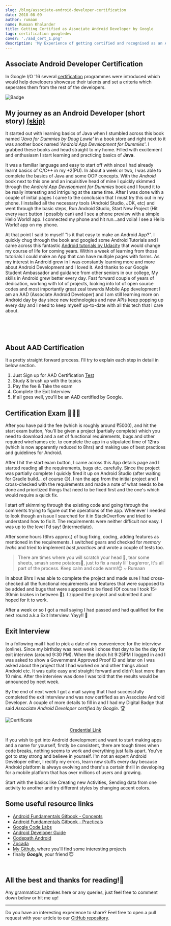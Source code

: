 ```yaml
---
slug: /blog/associate-android-developer-certification
date: 2018-08-09
author: rumaan
name: Rumaan Khalander
title: Getting Certified as Associate Android Developer by Google
tags: certification googledev
cover: './aad_cert_1.png'
description: 'My Experience of getting certified and recognised as an Associate Android Developer.'
---
```


## Associate Android Developer Certification

In Google I/O '16 several [certification](https://developers.google.com/training/certification/) programmes were introduced which would help developers showcase their talents and set a criteria which seperates them from the rest of the developers.


![Badge](https://api.accredible.com/v1/frontend/credential_website_embed_image/badge/11316860)

## My journey as an Android Developer (short story) [(skip)](#aad-req)

It started out with learning basics of Java when I stumbled across this book named _\'Java for Dummies by Doug Lowie\'_ in a book store and right next to it was another book named _'Android App Development for Dummies'_. I grabbed these books and head straight to my home. Filled with excitement and enthusiasm I start learning and practicing basics of **Java**. 

It was a familiar language and easy to start off with since I had already learnt basics of C/C++ in my +2(PU). In about a week or two, I was able to complete the basics of Java and some OOP concepts. With the _Android_ book next to this one and an inquisitive head of mine I quickly skimmed through the _Android App Development for Dummies_ book and I found it to be really interesting and intriguing at the same time. After I was done with a couple of initial pages I came to the conclusion that I must try this out in my phone. I installed all the necessary tools (Android Studio, JDK, etc) and went through the basic steps, Run Android Studio, Start New Project (Hit every `Next` button I possibly can) and I see a phone preview with a simple Hello World! app. I connected my phone and hit run...and voila! I see a Hello World! app on my phone. 

At that point I said to myself "Is it that easy to make an Android App?". I quickly chug through the book and googled some Android Tutorials and I came across this fantastic [Android tutorials by Udacity](https://in.udacity.com/course/new-android-fundamentals--ud851) that would change my course of life for coming years. Within a week of learning from those tutorials I could make an App that can have multiple pages with forms. As my interest in Android grew in I was constantly learning more and more about Android Development and I loved it. And thanks to our Google Student Ambassador and guidance from other seniors in our college, My skills in Android grew better every day. Fast forward couple of years of dedication, working with lot of projects, looking into lot of open source codes and most importantly great zeal towards Mobile App development I am an AAD (Associate Android Developer) and I am still learning more on Android day by day since new technologies and new APIs keep popping up every day and I need to keep myself up-to-date with all this tech that I care about. 

<div id="aad-req">
<br><br><br>


## About AAD Certification

It a pretty straight forward process. I'll try to explain each step in detail in below section.

1. Just Sign up for AAD Certification [Test](https://developers.google.com/training/certification/associate-android-developer)
2. Study & brush up with the topics
3. Pay the fee & Take the exam
4. Complete the Exit Interview
5. If all goes well, you'll be an AAD certified by Google.

## Certification Exam 👨🏻‍💻

After you have paid the fee (which is roughly around ₹5000), and hit the start exam button, 
You'll be given a project (partially complete) which you need to download and a set of functional requirements, bugs and other required wireframes etc. to complete the app in a stipulated time of 12hrs (which is now apparently reduced to 8hrs) and making use of best practices and guidelines for Android.

After I hit the start exam button, I came across this App details page and I started reading all the requirements, bugs etc. carefully. Since the project was partially complete I quickly fired it up on Android Studio (after waiting for Gradle build... of course 😉). I ran the app from the initial project and I cross-checked with the requirements and made a note of what needs to be done and prioritized things that need to be fixed first and the one's which would require a quick fix.  

I start off skimming through the existing code and going through the comments trying to figure out the operations of the app. Whenever I needed to look though an issue I searched for it in StackOverflow and tried to understand how to fix it. The requirements were neither difficult nor easy. I was up to the level I'd say! (Intermediate).

After some hours (6hrs approx.) of bug fixing, coding, adding features as mentioned in the requirements. I switched gears and checked for _memory leaks_ and tried to implement _best practices_ and wrote a couple of tests too. 

> There are times where you will scratch your head 🤯, tear some sheets, smash some potatoes🥔, just to fix a nasty lil' bug/error, It's all part of the process. Keep calm and code warm!😊   ~ Rumaan

In about 8hrs I was able to complete the project and made sure I had cross-checked all the functional requirements and features that were supposed to be added and bugs that were supposed to be fixed (Of course I took 15-30min brakes in between 🥤). I zipped the project and submitted it and hoped for it to work. 

After a week or so I got a mail saying I had passed and had qualified for the next round a.k.a Exit Interview. Yayy!! 🎉

## Exit Interview 

In a following mail I had to pick a date of my convenience for the interview (online). Since my birthday was next week I chose that day to be the day for exit interview (around 9:30 PM). When the clock hit 9:25PM I logged in and I was asked to show a Government Approved Proof ID and later on I was asked about the project that I had worked on and other things about Android etc. It was quite easy and straight forward and didn't last more than 10 mins. After the interview was done I was told that the results would be announced by next week.

By the end of next week I got a mail saying that I had successfully completed the exit interview and was now certified as an Associate Android Developer.
A couple of more details to fill in and I had my Digital Badge that said _Associate Android Developer certified by Google_. 🏆

![Certificate](https://api.accredible.com/v1/frontend/credential_website_embed_image/certificate/11316860)

<center>

[Credential Link](https://www.credential.net/1e49ousi)
</center>

If you wish to get into Android development and want to start making apps and a name for yourself, firstly be consistent, there are tough times when code breaks, nothing seems to work and everything just falls apart. You've got to stay strong and believe in yourself. I'm not an expert Android Developer either, I rectify my errors, learn new stuffs every day because Android platform is always evolving and there's a certain thrill in developing for a mobile platform that has over millions of users and growing.

Start with the basics like Creating new Activities, Sending data from one activity to another and try different styles by changing accent colors. 

## Some useful resource links

- [Android Fundamentals Gitbook - Concepts](https://legacy.gitbook.com/book/google-developer-training/android-developer-fundamentals-course-concepts)
- [Android Fundamentals Gitbook - Practicals](https://legacy.gitbook.com/book/google-developer-training/android-developer-fundamentals-course-practicals)
- [Google Code Labs](https://codelabs.developers.google.com/)
- [Android Developer Guide](https://developer.android.com/guide/)
- [Codepath Android](https://guides.codepath.com/android)
- [Zocada](https://zocada.com/)
- [My Github](https://github.com/rumaan), where you'll find some interesting projects
- finally __*Google*__, your friend 😇

<br>

## All the best and thanks for reading!🤗
Any grammatical mistakes here or any queries, just feel free to comment down below or hit me up!

</div>

***


<!--![Certificate](https://api.accredible.com/v1/frontend/credential_website_embed_image/certificate/11316860)
-->

Do you have an interesting experience to share? Feel free to open a pull request with your article to our [GitHub repository](https://github.com/haxzie/sosc-website). 
